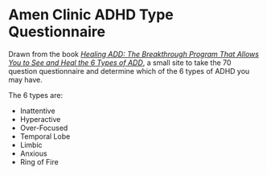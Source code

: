 # Amen Clinic ADHD Type Questionnaire

Drawn from the book [_Healing ADD: The Breakthrough Program That Allows You to See and Heal the 6 Types of ADD_](https://www.goodreads.com/book/show/19127555-healing-add), a small site to take the 70 question questionnaire and determine which of the 6 types of ADHD you may have.

The 6 types are:

- Inattentive
- Hyperactive
- Over-Focused
- Temporal Lobe
- Limbic
- Anxious
- Ring of Fire
